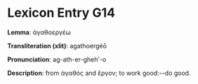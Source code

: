 # Lexicon Entry G14

**Lemma**: ἀγαθοεργέω

**Transliteration (xlit)**: agathoergéō

**Pronunciation**: ag-ath-er-gheh'-o

**Description**:
from ἀγαθός and ἔργον; to work good:--do good.
